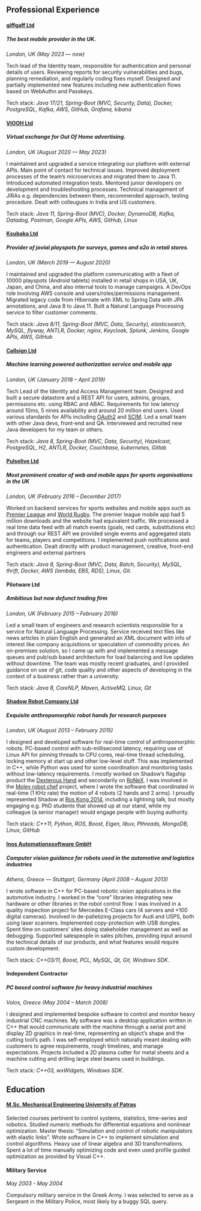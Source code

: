 ## Professional Experience

#### [giffgaff Ltd](https://www.giffgaff.com/)

##### The best mobile provider in the UK.

*London, UK (May 2023 — now)*

Tech lead of the Identity team, responsible for authentication and personal details of users. Reviewing reports for security vulnerabilities and bugs, planning remediation, and regularly coding fixes myself. Designed and partially implemented new features including new authentication flows based on WebAuthn and Passkeys.

Tech stack: *Java 17/21, Spring-Boot (MVC, Security, Data), Docker, PostgreSQL, Kafka, AWS, GitHub, Grafana, kibana*

#### [VIOOH Ltd](https://www.viooh.com/)

##### Virtual exchange for Out Of Home advertising.

*London, UK (August 2020 — May 2023)*

I maintained and upgraded a service integrating our platform with external APIs. Main point of contact for technical issues. Improved deployment processes of the team’s microservices and migrated them to Java 11. Introduced automated integration tests. Mentored junior developers on development and troubleshooting processes. Technical management of JIRAs e.g. dependencies between them, recommended approach, testing procedure. Dealt with colleugues in India and US customers.

Tech stack: *Java 11, Spring-Boot (MVC), Docker, DynamoDB, Kafka, Datadog, Postman, Google APIs, AWS, GitHub, Linux*

#### [Ksubaka Ltd](https://ksubaka.com)

##### Provider of jovial playspots for surveys, games and o2o in retail stores.

*London, UK (March 2019 — August 2020)*

I maintained and upgraded the platform communicating with a fleet of 10000 playspots (Android tablets) installed in retail shops in USA, UK, Japan, and China, and also internal tools to manage campaigns. A DevOps role involving AWS console and users/roles/permissions management. Migrated legacy code from Hibernate with XML to Spring Data with JPA annotations, and Java 8 to Java 11. Built a Natural Language Processing service to filter customer comments.

Tech stack: *Java 8/11, Spring-Boot (MVC, Data, Security), elasticsearch, MySQL, flyway, ANTLR, Docker, nginx, Keycloak,
Splunk, Jenkins, Google APIs, AWS, GitHub*

#### [Callsign Ltd](https://callsign.com)

##### Machine learning powered authorization service and mobile app

*London, UK (January 2018 – April 2019)*

Tech Lead of the Identity and Access Management team. Designed and built a secure datastore and a REST API for users, admins, groups, permissions etc. using RBAC and ABAC. Requirements for low latency around 10ms, 5 nines availability and around 20 million end users. Used various standards for APIs including [OAuth2](https://en.wikipedia.org/wiki/OAuth#OAuth_2.0) and [SCIM](https://en.wikipedia.org/wiki/System_for_Cross-domain_Identity_Management). Led a small team with other Java devs, front-end and QA. Interviewed and recruited new Java developers for my team or others.

Tech stack: *Java 8, Spring-Boot (MVC, Data, Security), Hazelcast, PostgreSQL, H2, ANTLR, Docker, Couchbase, kubernetes,
Gitlab*

#### [Pulselive Ltd](https://www.pulselive.com)

##### Most prominent creator of web and mobile apps for sports organisations in the UK

*London, UK (February 2016 – December 2017)*

Worked on backend services for sports websites and mobile apps such as [Premier League](https://www.premierleague.com) and [World Rugby](https://www.world.rugby). The premier league mobile app had 5 million downloads and the website had equivalent traffic. We processed a real time data feed with all match events (goals, red cards, substitutions etc) and through our REST API we provided single events and aggregated stats for teams, players and competitions. I implemented push notifications and authentication. Dealt directly with product management, creative, front-end engineers and external partners

Tech stack: *Java 8, Spring-Boot (MVC, Data, Batch, Security), MySQL, thrift, Docker, AWS (lambda, EBS, RDS), Linux,
Git*.

#### Pilotware Ltd

##### Ambitious but now defunct trading firm

*London, UK (February 2015 – February 2016)*

Led a small team of engineers and research scientists responsible for a service for Natural Language Processing. Service received text files like news articles in plain English and generated an XML document with info of interest like company acquisitions or speculation of commodity prices. An on-premises solution, so I came up with and implemented a message queues and pub/sub based architecture for load balancing and live updates without downtime. The team was mostly recent graduates, and I provided guidance on use of git, code quality and other aspects of developing in the context of a business rather than a university.

Tech stack: *Java 8, CoreNLP, Maven, ActiveMQ, Linux, Git*

#### [Shadow Robot Company Ltd](https://www.shadowrobot.com)

##### Exquisite anthropomorphic robot hands for research purposes

*London, UK (August 2013 – February 2015)*

I designed and developed software for real-time control of anthropomorphic robots. PC-based control with sub-millisecond latency, requiring use of Linux API for pinning threads to CPU cores, real-time thread scheduling, locking memory at start up and other low-level stuff. This was implemented in C++, while Python was used for some coordination and monitoring tasks without low-latency requirements. I mostly worked on Shadow’s flagship product the [Dexterous Hand](https://www.shadowrobot.com/products/dexterous-hand) and secondarily on [RoNeX](https://www.shadowrobot.com/ronex-available-for-pre-order). I was involved in the [Moley robot chef](https://www.bbc.co.uk/news/science-environment-32282131) project, where I wrote the software that coordinated in real-time (1 KHz rate) the motion of 4 robots (2 hands and 2 arms). I proudly represented Shadow at [Ros Kong 2014](https://events.osrfoundation.org/ros-kong-2014), including a lightning talk, but mostly engaging e.g. PhD students that showed up at our stand, while my colleague (a senior manager) would engage people with buying authority.

Tech stack: *C++11, Python, ROS, Boost, Eigen, libuv, Pthreads, MongoDB, Linux, GitHub*

#### [Inos Automationssoftware GmbH](https://www.inos-automation.de/home)

##### Computer vision guidance for robots used in the automotive and logistics industries

*Athens, Greece — Stuttgart, Germany (April 2008 – August 2013)*

I wrote software in C++ for PC-based robotic vision applications in the automotive industry. I worked in the “core” libraries integrating new hardware or other libraries in the robot control flow. I was involved in a quality inspection project for Mercedes E-Class cars (4 servers and +100 digital cameras). Involved in de-palletizing projects for Audi and USPS, both using laser scanners. Implemented copy-protection with USB dongles. Spent time on customers’ sites doing stakeholder management as well as debugging. Supported salespeople in sales pitches, providing input around the technical details of our products, and what features would require custom development.

Tech stack: *C++03/11, Boost, PCL, MySQL, Qt, Git, Windows SDK*.

#### Independent Contractor

##### PC based control software for heavy industrial machines

*Volos, Greece (May 2004 – March 2008)*

I designed and implemented bespoke software to control and monitor heavy industrial CNC machines. My software was a desktop application written in C++ that would communicate with the machine through a serial port and display 2D graphics in real-time, representing an object’s shape and the cutting tool’s path. I was self-employed which naturally meant dealing with customers to agree requirements, rough timelines, and manage expectations. Projects included a 2D plasma cutter for metal sheets and a machine cutting and drilling large steel beams used in buildings.

Tech stack: *C++03, wxWidgets, Windows SDK*.

## Education

#### [M.Sc. Mechanical Engineering University of Patras](http://www.mead.upatras.gr/lang_en/)

Selected courses pertinent to control systems, statistics, time-series and robotics. Studied numeric methods for differential equations and nonlinear optimization. Master thesis: “Simulation and control of robotic manipulators with elastic links”. Wrote software in C++ to implement simulation and control algorithms. Heavy use of linear algebra and 3D transformations. Spent a lot of time manually optimizing code and even used profile guided optimization as provided by Visual C++.

#### Military Service

*May 2003 - May 2004*

Compulsory military service in the Greek Army. I was selected to serve as a Sergeant in the Military Police, most likely by a buggy SQL query.
